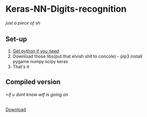 # Keras-NN-Digits-recognition
###### just a piece of sh

## Set-up
1. [Get python if you need](https://www.python.org/ftp/python/3.7.4/python-3.7.4-amd64-webinstall.exe)
2. Download those libs(put that elvish shit to concole) - pip3 install pygame numpy scipy keras
3. That's it 

## Compiled version
###### >if u dont know wtf is going on  
[Download](https://drive.google.com/file/d/1V27dBRnh5YruamfYAmXJH66z3F_S8KeT/view?usp=sharing)

